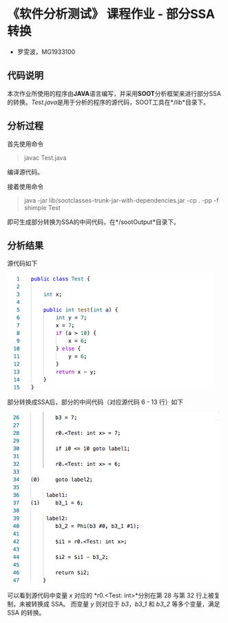 # 《软件分析测试》 课程作业 - 部分SSA转换
- 罗雯波，MG1933100

## 代码说明
本次作业所使用的程序由**JAVA**语言编写，并采用**SOOT**分析框架来进行部分SSA的转换。*Test.java*是用于分析的程序的源代码，SOOT工具在*/lib*目录下。

## 分析过程
首先使用命令  
> javac Test.java

编译源代码。

接着使用命令
> java -jar lib/sootclasses-trunk-jar-with-dependencies.jar -cp . -pp -f shimple Test 

即可生成部分转换为SSA的中间代码，在*/sootOutput*目录下。

## 分析结果
源代码如下

![source](./res/source.png)

部分转换成SSA后，部分的中间代码（对应源代码 6 - 13 行）如下

![grimple](./res/grimple.png)

可以看到源代码中变量 *x* 对应的 *r0.<Test: int>*分别在第 28 与第 32 行上被复制，未被转换成 SSA。
而变量 *y* 则对应于 *b3*，*b3_1* 和 *b3_2* 等多个变量，满足 SSA 的转换。